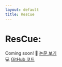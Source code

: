 ```yaml
---
layout: default
title: ResCue
---
```


# ResCue: 

Coming soon!
📄 [논문 보기](https://arxiv.org/)  
💻 [GitHub 코드](https://github.com/jinah-korea-univ/ResCue)

